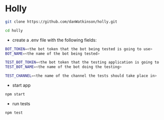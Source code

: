 # Holly

```bash
git clone https://github.com/danWatkinson/holly.git

cd holly
```

* create a .env file with the following fields:
```bash
BOT_TOKEN=<the bot token that the bot being tested is going to use>
BOT_NAME=<the name of the bot being tested>

TEST_BOT_TOKEN=<the bot token that the testing application is going to use>
TEST_BOT_NAME=<the name of the bot doing the testing>

TEST_CHANNEL=<the name of the channel the tests should take place in>
```

* start app
```bash
npm start
```

* run tests
```bash
npm test
```
